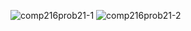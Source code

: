 ![comp216prob21-1](https://user-images.githubusercontent.com/105068708/210257047-cf9bd830-6a09-4bb2-b05f-920a3e4f4450.png)
![comp216prob21-2](https://user-images.githubusercontent.com/105068708/210257052-0a65498b-8d21-445c-8546-bdc0ae861ff9.png)
